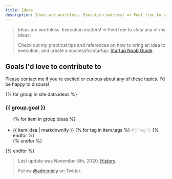 ```yaml
---
title: Ideas
description: Ideas are worthless. Execution matters! => Feel free to steal any of my ideas!
---
```


> Ideas are worthless. Execution matters! => Feel free to *steal* any of my ideas!
> 
> Check out my practical tips and references on how to bring an idea to execution, and create a successful startup: [Startup Noob Guide](http://bit.ly/startupnoob).

## Goals I'd love to contribute to

Please contact me if you're excited or curious about any of these topics. I'd be happy to discuss!

<link rel="stylesheet" href="tweet-btn.css">
<style>
  .hashtag {
    color: #b7b7b7;
  }
  .ideas p {
    display: inline;
  }
  ul.ideas > li {
    margin-top: 1.25em;
  }
</style>

<!-- listed from _data/ideas.yaml -->
{% for group in site.data.ideas %}
### {{ group.goal }}
<ul class="ideas">
  {% for item in group.ideas %}
    <li>
      {{ item.idea | markdownify }}
      {% for tag in item.tags %}
        <span class="hashtag">#{{ tag }}</span>
      {% endfor %}
    </li>
  {% endfor %}
</ul>
{% endfor %}

> Last update was November 8th, 2020. [History](https://github.com/adrienjoly/adrienjoly.github.com/commits/master)
>
> Follow [@adrienjoly](https://twitter.com/adrienjoly) on Twitter.
